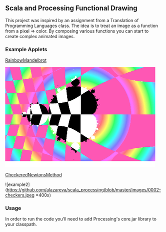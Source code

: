 ## Scala and Processing Functional Drawing

This project was inspired by an assignment from a Translation of Programming Languages class.
The idea is to treat an image as a function from a pixel => color. By composing various functions you
can start to create complex animated images.

### Example Applets
[RainbowMandelbrot](https://github.com/alazareva/scala_processing/blob/master/src/main/scala/fun_vis/applets/RainbowMandelbrot.scala)

![example1](https://github.com/alazareva/scala_processing/blob/master/images/small_rainbow_gif.gif)

[CheckeredNewtonsMethod](https://github.com/alazareva/scala_processing/blob/master/src/main/scala/fun_vis/applets/CheckeredNewtonsMethod.scala)

![example2](https://github.com/alazareva/scala_processing/blob/master/images/0002-checkers.jpeg =400x)

### Usage
In order to run the code you'll need to add Processing's core.jar library to your classpath.

